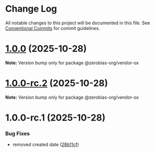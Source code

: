 # Change Log

All notable changes to this project will be documented in this file.
See [Conventional Commits](https://conventionalcommits.org) for commit guidelines.

# [1.0.0](https://github.com/zerobias-org/vendor/compare/@zerobias-org/vendor-ox@1.0.0-rc.2...@zerobias-org/vendor-ox@1.0.0) (2025-10-28)

**Note:** Version bump only for package @zerobias-org/vendor-ox





# [1.0.0-rc.2](https://github.com/zerobias-org/vendor/compare/@zerobias-org/vendor-ox@1.0.0-rc.1...@zerobias-org/vendor-ox@1.0.0-rc.2) (2025-10-28)

**Note:** Version bump only for package @zerobias-org/vendor-ox





# 1.0.0-rc.1 (2025-10-28)


### Bug Fixes

* removed created date ([28b11cf](https://github.com/zerobias-org/vendor/commit/28b11cf2563e9cdadd4b1dc83edd60d2fcd01df0))
